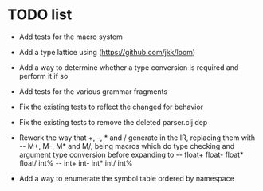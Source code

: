 # TODO list
- Add tests for the macro system
- Add a type lattice using (https://github.com/jkk/loom)
- Add a way to determine whether a type conversion is required and perform it if so
- Add tests for the various grammar fragments
- Fix the existing tests to reflect the changed for behavior
- Fix the existing tests to remove the deleted parser.clj dep

- Rework the way that +, -, * and / generate in the IR, replacing them with
-- M+, M-, M* and M/, being macros which do type checking and argument type conversion before expanding to
-- float+ float- float* float/ int%
-- int+ int- int* int/ int%

- Add a way to enumerate the symbol table ordered by namespace
